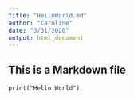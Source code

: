 ```yaml
---
title: "HelloWorld.md"
author: "Caroline"
date: "3/31/2020"
output: html_document
---
```


## This is a Markdown file
```{r}
print("Hello World")
```

